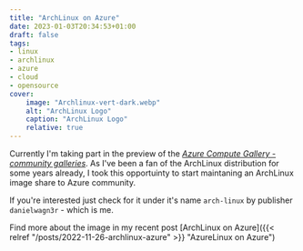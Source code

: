 ```yaml
---
title: "ArchLinux on Azure"
date: 2023-01-03T20:34:53+01:00
draft: false
tags:
- linux
- archlinux
- azure
- cloud
- opensource
cover:
    image: "Archlinux-vert-dark.webp"
    alt: "ArchLinux Logo"
    caption: "ArchLinux Logo"
    relative: true
---
```


Currently I'm taking part in the preview of the [_Azure Compute Gallery - community galleries_](https://learn.microsoft.com/en-us/azure/virtual-machines/share-gallery-community). As I've been a fan of the ArchLinux distribution for some years already, I took this opportuinty to start maintaning an ArchLinux image share to Azure community.

If you're interested just check for it under it's name `arch-linux` by publisher `danielwagn3r` - which is me.

Find more about the image in my recent post [ArchLinux on Azure]({{< relref "/posts/2022-11-26-archlinux-azure" >}} "AzureLinux on Azure")
